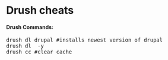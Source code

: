 Drush cheats
============

<h4>Drush Commands:</h4>
<pre>
drush dl drupal #installs newest version of drupal
drush dl <module> -y 
drush cc #clear cache
</pre
